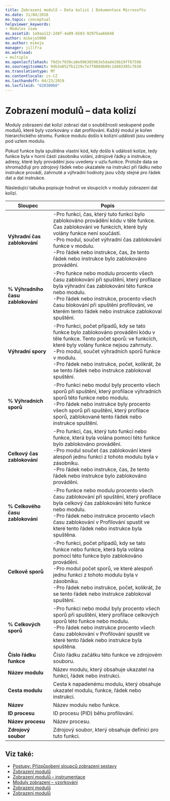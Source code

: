 ```yaml
---
title: Zobrazení modulů – Data kolizí | Dokumentace Microsoftu
ms.date: 11/04/2016
ms.topic: conceptual
helpviewer_keywords:
- Modules view
ms.assetid: 1a9aa122-2d8f-4a09-b503-92975aa6b648
author: mikejo5000
ms.author: mikejo
manager: jillfra
ms.workload:
- multiple
ms.openlocfilehash: f9d3cf030ca0e996365963e5dad419b19ff67596
ms.sourcegitcommit: 94b3a052fb1229c7e7f8804b09c1d403385c7630
ms.translationtype: MT
ms.contentlocale: cs-CZ
ms.lasthandoff: 04/23/2019
ms.locfileid: "62830060"
---
```

# <a name="modules-view---contention-data"></a>Zobrazení modulů – data kolizí
Moduly zobrazení dat kolizí zobrazí dat o souběžnosti seskupené podle modulů, které byly vzorkovány v dat profilování. Každý modul je kořen hierarchického stromu. Funkce modulu došlo k kolizní události jsou uvedeny pod uzlem modulu.

 Pokud funkce byla spuštěna vlastní kód, kdy došlo k události kolize, tedy funkce byla v horní části zásobníku volání, zdrojové řádky a instrukce, adresy, které byly provádění jsou uvedeny v uzlu funkce. Protože data se shromažďují pro zdrojový řádek nebo ukazatele na instrukci při řádku nebo instrukce provádí, zahrnuté a výhradní hodnoty jsou vždy stejné pro řádek dat a dat instrukce.

 Následující tabulka popisuje hodnot ve sloupcích v moduly zobrazení dat kolizí.

|Sloupec|Popis|
|------------|-----------------|
|**Výhradní čas zablokování**|-Pro funkci, čas, který tuto funkci bylo zablokováno provádění kódu v těle funkce. Čas zablokování ve funkcích, které byly volány funkce není součástí.<br />-Pro modul, součet výhradní čas zablokování funkce v modulu.<br />-Pro řádek nebo instrukce, čas, že tento řádek nebo instrukce bylo zablokováno provádění.|
|**% Výhradního času zablokování**|-Pro funkce nebo modulu procento všech času zablokování při spuštění, který profilace byla výhradní čas zablokování této funkce nebo modulu.<br />-Pro řádek nebo instrukce, procento všech času blokování při spuštění profilování, ve kterém tento řádek nebo instrukce zablokoval spuštění.|
|**Výhradní spory**|-Pro funkci, počet případů, kdy se tato funkce bylo zablokováno provádění kódu v těle funkce. Tento počet sporů: ve funkcích, které byly volány funkce nejsou zahrnuty.<br />-Pro modul, součet výhradních sporů funkce v modulu.<br />-Pro řádek nebo instrukce, počet, kolikrát, že se tento řádek nebo instrukce zablokoval spuštění.|
|**% Výhradních sporů**|-Pro funkci nebo modul byly procento všech sporů při spuštění, který profilace výhradních sporů této funkce nebo modulu.<br />-Pro řádek nebo instrukce byly procento všech sporů při spuštění, který profilace sporů, zablokované tento řádek nebo instrukce spuštění.|
|**Celkový čas zablokování**|-Pro funkci, čas, který tuto funkci nebo funkce, která byla volána pomocí této funkce bylo zablokováno provádění.<br />-Pro modul součet čas zablokování které alespoň jednu funkci z tohoto modulu byla v zásobníku.<br />-Pro řádek nebo instrukce, čas, že tento řádek nebo instrukce bylo zablokováno provádění.|
|**% Celkového času zablokování**|-Pro funkce nebo modulu procento všech času zablokování při spuštění, který profilace byla celkový čas zablokování této funkce nebo modulu.<br />-Pro řádek nebo instrukce procento všech času zablokování v Profilování spustit ve které tento řádek nebo instrukce byla spuštěna.|
|**Celkově sporů**|-Pro funkci, počet případů, kdy se tato funkce nebo funkce, která byla volána pomocí této funkce bylo zablokováno provádění.<br />-Pro modul počet sporů, ve které alespoň jednu funkci z tohoto modulu byla v zásobníku.<br />-Pro řádek nebo instrukce, počet, kolikrát, že se tento řádek nebo instrukce zablokoval spuštění.|
|**% Celkových sporů**|-Pro funkci nebo modul byly procento všech sporů při spuštění, který profilace celkových sporů této funkce nebo modulu.<br />-Pro řádek nebo instrukce procento všech času zablokování v Profilování spustit ve které tento řádek nebo instrukce byla spuštěna.|
|**Číslo řádku funkce**|Číslo řádku začátku této funkce ve zdrojovém souboru.|
|**Název modulu**|Název modulu, který obsahuje ukazatel na funkci, řádek nebo instrukci.|
|**Cesta modulu**|Cesta k napadenému modulu, který obsahuje ukazatel modulu, funkce, řádek nebo instrukci.|
|**Název**|Název modulu nebo funkce.|
|**ID procesu**|ID procesu (PID) běhu profilování.|
|**Název procesu**|Název procesu.|
|**Zdrojový soubor**|Zdrojový soubor, který obsahuje definici pro tuto funkci.|

## <a name="see-also"></a>Viz také:
- [Postupy: Přizpůsobení sloupců zobrazení sestavy](../profiling/how-to-customize-report-view-columns.md)
- [Zobrazení modulů](../profiling/modules-view.md)
- [Zobrazení modulů – instrumentace](../profiling/modules-view-dotnet-memory-instrumentation-data.md)
- [Moduly zobrazení – vzorkování](../profiling/modules-view-dotnet-memory-sampling-data.md)
- [Zobrazení modulů](../profiling/modules-view-instrumentation-data.md)
- [Zobrazení modulů](../profiling/modules-view-sampling-data.md)